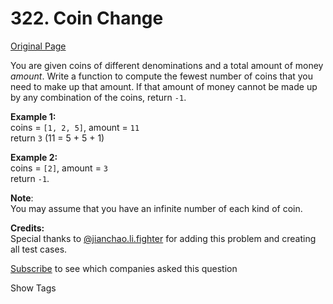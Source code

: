# 322. Coin Change

[Original Page](https://leetcode.com/problems/coin-change/)

You are given coins of different denominations and a total amount of money _amount_. Write a function to compute the fewest number of coins that you need to make up that amount. If that amount of money cannot be made up by any combination of the coins, return `-1`.

**Example 1:**  
coins = `[1, 2, 5]`, amount = `11`  
return `3` (11 = 5 + 5 + 1)

**Example 2:**  
coins = `[2]`, amount = `3`  
return `-1`.

**Note**:  
You may assume that you have an infinite number of each kind of coin.

**Credits:**  
Special thanks to [@jianchao.li.fighter](https://leetcode.com/discuss/user/jianchao.li.fighter) for adding this problem and creating all test cases.

<div>

[Subscribe](/subscribe/) to see which companies asked this question

</div>

<div>

<div id="tags" class="btn btn-xs btn-warning">Show Tags</div>

<span class="hidebutton" style="display: none;">[Dynamic Programming](/tag/dynamic-programming/)</span></div>